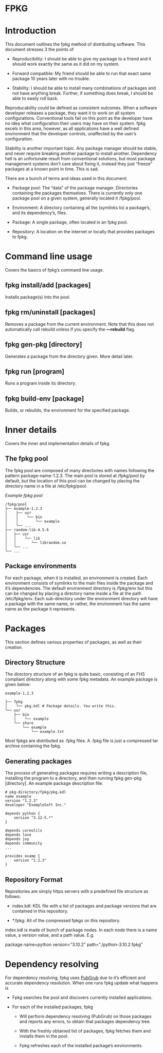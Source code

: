 # FPKG

# Introduction

This document outlines the fpkg method of distributing software. This document stresses 3 the points of

  - Reproducibility: I should be able to give my package to a friend and it should work exactly the same as it did on my system.

  - Forward compatible: My friend should be able to run that exact same package 10 years later with no trouble.

  - Stability: I should be able to install many combinations of packages and not have anything break. Further, if something does break, I should be able to easily roll back.

Reproducability could be defined as consistent outcomes. When a software developer releases a package, they want it to work on all system configurations. Conventional tools fail on this point as the developer have no idea what configuration their users may have on their system. fpkg excels in this area, however, as all applications have a well defined environment that the developer controls, unaffected by the user’s configuration.

Stability is another important topic. Any package manager should be stable, and never require breaking another package to install another. Dependency hell is an unfortunate result from conventional solutions, but most package management systems don’t care about fixing it, instead they just “freeze” packages at a known point in time. This is sad.

There are a bunch of terms and ideas used in this document:

  - Package pool: The “data” of the package manager. Directories containing the packages themselves. There is currently only one package pool on a given system, generally located it /fpkg/pool.

  - Environment: A directory containing all the (symlinks to) a package’s, and its dependency’s, files.

  - Package: A single package, often located in an fpkg pool.

  - Repository: A location on the internet or locally that provides packages to fpkg.

# Command line usage

Covers the basics of fpkg’s command line usage.

## fpkg install/add [packages]

Installs package(s) into the pool.

## fpkg rm/uninstall [packages]

Removes a package from the current environment. Note that this does not automatically call rebuild unless if you specify the **—rebuild** flag.

## fpkg gen-pkg [directory]

Generates a package from the directory given. More detail later.

## fpkg run [program]

Runs a program inside its directory.

## fpkg build-env [package]

Builds, or rebuilds, the environment for the specified package.


# Inner details

Covers the inner and implementation details of fpkg.

## The fpkg pool

The fpkg pool are composed of many directories with names following the pattern package-name-1.2.3. The main pool is stored at /fpkg/pool by default, but the location of this pool can be changed by placing the directory name in a file at  /etc/fpkg/pool.

*Example fpkg pool*

```
/fpkg/pool
├── example-1.2.3
│    ├── usr
│    │    └── bin
│    │        └── example
│    └── ...
├── random-lib-4.5.6
│   ├── usr
│   │    └── lib
│   │       └── librandom.so
│   └── ...
└── ...
```
## Package environments

For each package, when it is installed, an environment is created. Each environment consists of symlinks to the main files inside the package and it’s dependencies. The default environment directory is /fpkg/env but this can be changed by placing a directory name inside a file at the path /etc/fpkg/env. Each sub-directory under the environment directory will have a package with the same name, or rather, the environment has the same name as the package it represents.

# Packages

This section defines various properties of packages, as well as their creation.

## Directory Structure

The directory structure of an fpkg is quite basic, consisting of an FHS compliant directory along with some fpkg metadata. An example package is given below:
```
example-1.2.3

├── fpkg
│    └── pkg.kdl # Package details. You write this.
└── usr
    ├── bin
    │    └── example
    └── share
        └── example
            └── example.txt
```
Most fpkgs are distributed as .fpkg files. A .fpkg file is just a compressed tar archive containing the fpkg.

## Generating packages

The process of generating packages requires writing a description file, installing the program to a directory, and then running fpkg gen-pkg [directory]. An example package description file:
```
# pkg-directory/fpkg/pkg.kdl
name example
version "1.2.3"
developer "ExampleSoft Inc."

depends python {
	version "3.12-5.*"
}

depends coreutils
depends love
depends joy
depends community
...

provides examp {
	version "1.2.3"
}
```
## Repository Format

Repositories are simply https servers with a predefined file structure as follows:

- index.kdl: KDL file with a list of packages and package versions that are contained in this repository.

- *.fpkg: All of the compressed fpkgs on this repository.

index.kdl is made of bunch of package nodes. In each node there is a name value, a version value, and a path value. E.g.

package name=python version="3.10.2" path="./python-3.10.2.fpkg"

# Dependency resolving

For dependency resolving, fpkg uses [PubGrub](https://crates.io/crates/pubgrub) due to it’s efficient and accurate dependency resolution. When one runs fpkg update what happens is

  - Fpkg searches the pool and discovers currently installed applications.

  - For each of the installed packages, fpkg

    - Will perform dependency resolving (PubGrub) on those packages and reports any errors, to obtain that packages dependency tree.

    - With the freshly obtained list of packages, fpkg fetches them and installs them in the pool.

    - Fpkg refreshes each of the installed package’s environments.


